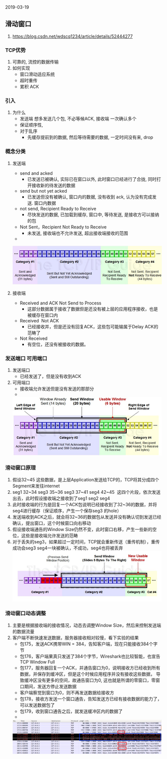 2019-03-19

## 滑动窗口
1. https://blog.csdn.net/wdscq1234/article/details/52444277


### TCP优势
1. 可靠的, 流控的数据传输
2. 如何实现
    - 窗口滑动适应系统
    - 超时重传
    - 累积 ACK

### 引入
1. 为什么
    - 发送端 想多发送几个包, 不必等候ACK, 接收端 一次确认多个
    - 保证顺序性,
    - 对于乱序
        - 先缓存提前到的数据, 然后等待需要的数据, 一定时间没有来, drop

### 概念分类
1. 发送端 
    - send and acked
        - 已发送已被确认, 实际已在窗口以外, 此时窗口已经进行了合拢, 同时打开接收新的待发送的数据
    - send but not yet acked
        - 已发送但没有被确认, 窗口内的数据, 没有收到 ack, 认为没有完成发送. 窗口内数据
    - not send, Recipient Ready to Receive
        - 尽快发送的数据, 已加载到缓存, 窗口中, 等待发送, 是接收方可以接纳的包
    - Not Sent，Recipient Not Ready to Receive
        - 未发送, 接收端也不允许发送, 超出接收端接收的范围
    - 
    ![](1.jpg)
    
2. 接收端
    - Received and ACK Not Send to Process
        - 这部分数据属于接收了数据但是还没有被上层的应用程序接收，也是被缓存在窗口内
    - Received  Not ACK
        - 已经接收并，但是还没有回复ACK，这些包可能输属于Delay ACK的范畴了
    - Not Received
        - 有空位，还没有被接收的数据。
        

### 发送端口 可用端口
1. 发送端口
    - 已经发送了，但是没有收到ACK
2. 可用端口
    - 接收端允许发送但是没有发送的那部分
    -
    ![](2.jpg)
    
### 滑动窗口原理
1. 假设32~45 这些数据，是上层Application发送给TCP的，TCP将其分成四个Segment来发往internet
2. seg1 32~34 seg3 35~36 seg3 37~41 seg4 42~45  这四个片段，依次发送出去，此时假设接收端之接收到了seg1 seg2 seg4
3. 此时接收端的行为是回复一个ACK包说明已经接收到了32~36的数据，并将seg4进行缓存（保证顺序，产生一个保存seg3 的hole）
4. 发送端收到ACK之后，就会将32~36的数据包从发送并没有确认切到发送已经确认，提出窗口，这个时候窗口向右移动
5. 假设接收端通告的Window Size仍然不变，此时窗口右移，产生一些新的空位，这些是接收端允许发送的范畴
6. 对于丢失的seg3，如果超过一定时间，TCP就会重新传送（重传机制），重传成功会seg3 seg4一块被确认，不成功，seg4也将被丢弃
    ![](3.jpg)
    

### 滑动窗口动态调整
1. 主要是根据接收端的接收情况，动态去调整Window Size，然后来控制发送端的数据流量
2. 客户端不断快速发送数据，服务器接收相对较慢，看下实验的结果
    - 包175，发送ACK携带WIN = 384，告知客户端，现在只能接收384个字节
    - 包176，客户端果真只发送了384个字节，Wireshark也比较智能，也宣告TCP Window Full
    - 包177，服务器回复一个ACK，并通告窗口为0，说明接收方已经收到所有数据，并保存到缓冲区，但是这个时候应用程序并没有接收这些数据，
      导致缓冲区没有更多的空间，故通告窗口为0,      这也就是所谓的零窗口，零窗口期间，发送方停止发送数据
    - 客户端察觉到窗口为0，则不再发送数据给接收方
    - 包178，接收方发送一个窗口通告，告知发送方已经有接收数据的能力了，可以发送数据包了
    - 包179，收到窗口通告之后，就发送缓冲区内的数据了
    -
    ![](4.jpg)


